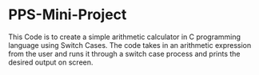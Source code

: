 # PPS-Mini-Project
This Code is to create a simple arithmetic calculator in C programming language using Switch Cases.
The code takes in an arithmetic expression from the user and runs it through a switch case process and prints the desired output on screen.
